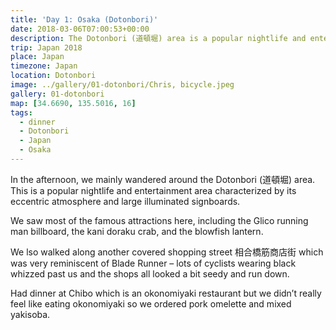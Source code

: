 ```yaml
---
title: 'Day 1: Osaka (Dotonbori)'
date: 2018-03-06T07:00:53+00:00
description: The Dotonbori (道頓堀) area is a popular nightlife and entertainment area with an eccentric atmosphere and large illuminated signboards.
trip: Japan 2018
place: Japan
timezone: Japan
location: Dotonbori
image: ../gallery/01-dotonbori/Chris, bicycle.jpeg
gallery: 01-dotonbori
map: [34.6690, 135.5016, 16]
tags:
  - dinner
  - Dotonbori
  - Japan
  - Osaka
---
```


In the afternoon, we mainly wandered around the Dotonbori (道頓堀) area. This is a&nbsp;popular nightlife and entertainment area characterized by its eccentric atmosphere and large illuminated signboards.

We saw most of the famous attractions here, including the Glico running man billboard, the kani doraku crab, and the blowfish lantern.

We lso walked along another covered shopping street 相合橋筋商店街 which was very reminiscent of Blade Runner &#8211; lots of cyclists wearing black whizzed past us and the shops all looked a bit seedy and run down.

Had dinner at Chibo which is an okonomiyaki restaurant but we didn&#8217;t really feel like eating okonomiyaki so we ordered pork omelette and mixed yakisoba.
